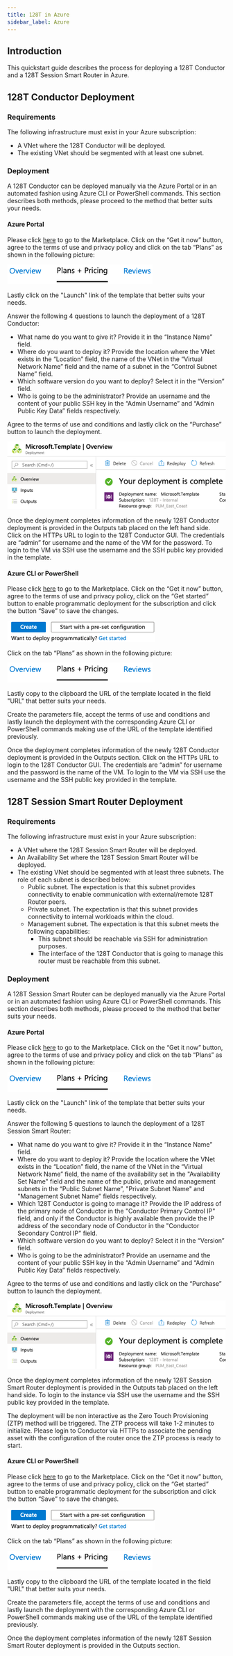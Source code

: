 ```yaml
---
title: 128T in Azure
sidebar_label: Azure
---
```


## Introduction ##

This quickstart guide describes the process for deploying a 128T Conductor and a 128T Session Smart Router in Azure.

## 128T Conductor Deployment ##

### Requirements ###

The following infrastructure must exist in your Azure subscription:
* A VNet where the 128T Conductor will be deployed.
* The existing VNet should be segmented with at least one subnet.

### Deployment ###

A 128T Conductor can be deployed manually via the Azure Portal or in an automated fashion using Azure CLI or PowerShell commands. This section describes both methods, please proceed to the method that better suits your needs.

#### Azure Portal ####

Please click [here](https://azuremarketplace.microsoft.com/en-ca/marketplace/apps/128technology.128technology_conductor_hourly?tab=Overview) to go to the Marketplace. Click on the “Get it now” button, agree to the terms of use and privacy policy and click on the tab “Plans” as shown in the following picture:

![Plans](/img/platforms_azure_plans.png)

Lastly click on the "Launch" link of the template that better suits your needs.

Answer the following 4 questions to launch the deployment of a 128T Conductor:
* What name do you want to give it? Provide it in the “Instance Name” field.
* Where do you want to deploy it? Provide the location where the VNet exists in the “Location” field, the name of the VNet in the “Virtual Network Name” field and the name of a subnet in the “Control Subnet Name” field.
* Which software version do you want to deploy? Select it in the “Version” field.
* Who is going to be the administrator? Provide an username and the content of your public SSH key in the “Admin Username” and “Admin Public Key Data” fields respectively.

Agree to the terms of use and conditions and lastly click on the “Purchase” button to launch the deployment.

![Plans](/img/platforms_azure_deployment_complete.png)

Once the deployment completes information of the newly 128T Conductor deployment is provided in the Outputs tab placed on the left hand side. Click on the HTTPs URL to login to the 128T Conductor GUI. The credentials are “admin” for username and the name of the VM for the password. To login to the VM via SSH use the username and the SSH public key provided in the template.

#### Azure CLI or PowerShell ####

Please click [here](https://azuremarketplace.microsoft.com/en-ca/marketplace/apps/128technology.128technology_conductor_hourly?tab=Overview) to go to the Marketplace. Click on the “Get it now” button, agree to the terms of use and privacy policy, click on the “Get started” button to enable programmatic deployment for the subscription and click the button “Save” to save the changes.

![Plans](/img/platforms_azure_programmatically.png)

Click on the tab “Plans” as shown in the following picture:

![Plans](/img/platforms_azure_plans.png)

Lastly copy to the clipboard the URL of the template located in the field "URL" that better suits your needs.

Create the parameters file, accept the terms of use and conditions and lastly launch the deployment with the corresponding Azure CLI or PowerShell commands making use of the URL of the template identified previously.

Once the deployment completes information of the newly 128T Conductor deployment is provided in the Outputs section. Click on the HTTPs URL to login to the 128T Conductor GUI. The credentials are “admin” for username and the password is the name of the VM. To login to the VM via SSH use the username and the SSH public key provided in the template.

## 128T Session Smart Router Deployment ##

### Requirements ###

The following infrastructure must exist in your Azure subscription:
* A VNet where the 128T Session Smart Router will be deployed.
* An Availability Set where the 128T Session Smart Router will be deployed.
* The existing VNet should be segmented with at least three subnets. The role of each subnet is described below:
  * Public subnet. The expectation is that this subnet provides connectivity to enable communication with external/remote 128T Router peers.
  * Private subnet. The expectation is that this subnet provides connectivity to internal workloads within the cloud.
  * Management subnet. The expectation is that this subnet meets the following capabilities:
    * This subnet should be reachable via SSH for administration purposes.
    * The interface of the 128T Conductor that is going to manage this router must be reachable from this subnet.

### Deployment ###

A 128T Session Smart Router can be deployed manually via the Azure Portal or in an automated fashion using Azure CLI or PowerShell commands. This section describes both methods, please proceed to the method that better suits your needs.

#### Azure Portal ####

Please click [here](https://azuremarketplace.microsoft.com/en-us/marketplace/apps/128technology.128technology_router_100_hourly?tab=Overview) to go to the Marketplace. Click on the “Get it now” button, agree to the terms of use and privacy policy and click on the tab “Plans” as shown in the following picture:

![Plans](/img/platforms_azure_plans.png)

Lastly click on the "Launch" link of the template that better suits your needs.

Answer the following 5 questions to launch the deployment of a 128T Session Smart Router:
* What name do you want to give it? Provide it in the “Instance Name” field.
* Where do you want to deploy it? Provide the location where the VNet exists in the “Location” field, the name of the VNet in the “Virtual Network Name” field, the name of the availability set in the "Availability Set Name" field and the name of the public, private and management subnets in the “Public Subnet Name”, "Private Subnet Name" and "Management Subnet Name" fields respectively.
* Which 128T Conductor is going to manage it? Provide the IP address of the primary node of Conductor in the "Conductor Primary Control IP" field, and only if the Conductor is highly available then provide the IP address of the secondary node of Conductor in the "Conductor Secondary Control IP" field.
* Which software version do you want to deploy? Select it in the “Version” field.
* Who is going to be the administrator? Provide an username and the content of your public SSH key in the “Admin Username” and “Admin Public Key Data” fields respectively.

Agree to the terms of use and conditions and lastly click on the “Purchase” button to launch the deployment.

![Plans](/img/platforms_azure_deployment_complete.png)

Once the deployment completes information of the newly 128T Session Smart Router deployment is provided in the Outputs tab placed on the left hand side. To login to the instance via SSH use the username and the SSH public key provided in the template.

The deployment will be non interactive as the Zero Touch Provisioning (ZTP) method will be triggered. The ZTP process will take 1-2 minutes to initialize. Please login to Conductor via HTTPs to associate the pending asset with the configuration of the router once the ZTP process is ready to start.

#### Azure CLI or PowerShell ####

Please click [here](https://azuremarketplace.microsoft.com/en-us/marketplace/apps/128technology.128technology_router_100_hourly?tab=Overview) to go to the Marketplace. Click on the “Get it now” button, agree to the terms of use and privacy policy, click on the “Get started” button to enable programmatic deployment for the subscription and click the button “Save” to save the changes.

![Plans](/img/platforms_azure_programmatically.png)

Click on the tab “Plans” as shown in the following picture:

![Plans](/img/platforms_azure_plans.png)

Lastly copy to the clipboard the URL of the template located in the field "URL" that better suits your needs.

Create the parameters file, accept the terms of use and conditions and lastly launch the deployment with the corresponding Azure CLI or PowerShell commands making use of the URL of the template identified previously.

Once the deployment completes information of the newly 128T Session Smart Router deployment is provided in the Outputs section.